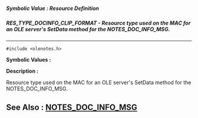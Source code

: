 ##### Symbolic Value : Resource Definition
##### RES_TYPE_DOCINFO_CLIP_FORMAT - Resource type used on the MAC for an OLE server's SetData method for the NOTES_DOC_INFO_MSG.
---
```
#include <olenotes.h>
```

**Symbolic Values :**



**Description :**

Resource type used on the MAC for an OLE server's SetData method for the NOTES_DOC_INFO_MSG.


**See Also :**
[NOTES_DOC_INFO_MSG](/domino-c-api-docs/reference/Data/NOTES_DOC_INFO_MSG)
---
